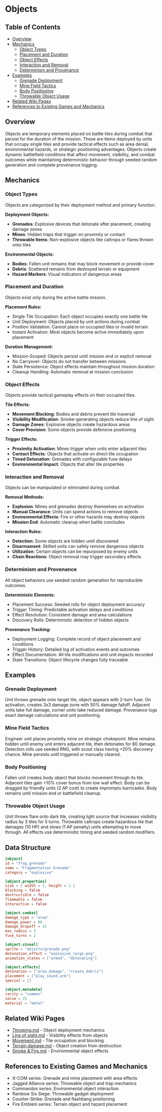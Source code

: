 # Objects

## Table of Contents
- [Overview](#overview)
- [Mechanics](#mechanics)
  - [Object Types](#object-types)
  - [Placement and Duration](#placement-and-duration)
  - [Object Effects](#object-effects)
  - [Interaction and Removal](#interaction-and-removal)
  - [Determinism and Provenance](#determinism-and-provenance)
- [Examples](#examples)
  - [Grenade Deployment](#grenade-deployment)
  - [Mine Field Tactics](#mine-field-tactics)
  - [Body Positioning](#body-positioning)
  - [Throwable Object Usage](#throwable-object-usage)
- [Related Wiki Pages](#related-wiki-pages)
- [References to Existing Games and Mechanics](#references-to-existing-games-and-mechanics)

## Overview

Objects are temporary elements placed on battle tiles during combat that persist for the duration of the mission. These are items deployed by units that occupy single tiles and provide tactical effects such as area denial, environmental hazards, or strategic positioning advantages. Objects create dynamic battlefield conditions that affect movement, visibility, and combat outcomes while maintaining deterministic behavior through seeded random generation and complete provenance logging.

## Mechanics

### Object Types
Objects are categorized by their deployment method and primary function.

**Deployment Objects:**
- **Grenades**: Explosive devices that detonate after placement, creating damage zones
- **Mines**: Hidden traps that trigger on proximity or contact
- **Throwable Items**: Non-explosive objects like caltrops or flares thrown onto tiles

**Environmental Objects:**
- **Bodies**: Fallen unit remains that may block movement or provide cover
- **Debris**: Scattered remains from destroyed terrain or equipment
- **Hazard Markers**: Visual indicators of dangerous areas

### Placement and Duration
Objects exist only during the active battle mission.

**Placement Rules:**
- Single Tile Occupation: Each object occupies exactly one battle tile
- Unit Deployment: Objects placed by unit actions during combat
- Position Validation: Cannot place on occupied tiles or invalid terrain
- Instant Activation: Most objects become active immediately upon placement

**Duration Management:**
- Mission-Scoped: Objects persist until mission end or explicit removal
- No Carryover: Objects do not transfer between missions
- State Persistence: Object effects maintain throughout mission duration
- Cleanup Handling: Automatic removal at mission conclusion

### Object Effects
Objects provide tactical gameplay effects on their occupied tiles.

**Tile Effects:**
- **Movement Blocking**: Bodies and debris prevent tile traversal
- **Visibility Modification**: Smoke-generating objects reduce line of sight
- **Damage Zones**: Explosive objects create hazardous areas
- **Cover Provision**: Some objects provide defensive positioning

**Trigger Effects:**
- **Proximity Activation**: Mines trigger when units enter adjacent tiles
- **Contact Effects**: Objects that activate on direct tile occupation
- **Timed Detonation**: Grenades with configurable fuse delays
- **Environmental Impact**: Objects that alter tile properties

### Interaction and Removal
Objects can be manipulated or eliminated during combat.

**Removal Methods:**
- **Explosion**: Mines and grenades destroy themselves on activation
- **Manual Clearance**: Units can spend actions to remove objects
- **Environmental Effects**: Fire or other hazards may destroy objects
- **Mission End**: Automatic cleanup when battle concludes

**Interaction Rules:**
- **Detection**: Some objects are hidden until discovered
- **Disarmament**: Skilled units can safely remove dangerous objects
- **Utilization**: Certain objects can be repurposed by enemy units
- **Chain Reactions**: Object removal may trigger secondary effects

### Determinism and Provenance
All object behaviors use seeded random generation for reproducible outcomes.

**Deterministic Elements:**
- Placement Success: Seeded rolls for object deployment accuracy
- Trigger Timing: Predictable activation delays and conditions
- Effect Resolution: Consistent damage and area calculations
- Discovery Rolls: Deterministic detection of hidden objects

**Provenance Tracking:**
- Deployment Logging: Complete record of object placement and conditions
- Trigger History: Detailed log of activation events and outcomes
- Effect Documentation: All tile modifications and unit impacts recorded
- State Transitions: Object lifecycle changes fully traceable

## Examples

### Grenade Deployment
Unit throws grenade onto target tile, object appears with 2-turn fuse. On activation, creates 3x3 damage zone with 50% damage falloff. Adjacent units take full damage, corner units take reduced damage. Provenance logs exact damage calculations and unit positioning.

### Mine Field Tactics
Engineer unit places proximity mine on strategic chokepoint. Mine remains hidden until enemy unit enters adjacent tile, then detonates for 80 damage. Detection rolls use seeded RNG, with scout class having +20% discovery chance. Mine persists until triggered or manually cleared.

### Body Positioning
Fallen unit creates body object that blocks movement through its tile. Adjacent tiles gain +10% cover bonus from low wall effect. Body can be dragged by friendly units (2 AP cost) to create impromptu barricades. Body remains until mission end or battlefield cleanup.

### Throwable Object Usage
Unit throws flare onto dark tile, creating light source that increases visibility radius by 3 tiles for 5 turns. Throwable caltrops create hazardous tile that damages (10 HP) and slows (1 AP penalty) units attempting to move through. All effects use deterministic timing and seeded random modifiers.

## Data Structure

```toml
[object]
id = "frag_grenade"
name = "Fragmentation Grenade"
category = "explosive"

[object.properties]
size = { width = 1, height = 1 }
blocking = false
destructible = false
flammable = false
interactive = false

[object.combat]
damage_type = "area"
damage_power = 60
damage_dropoff = 15
max_radius = 3
fuse_turns = 2

[object.visual]
sprite = "objects/grenade.png"
detonation_effect = "explosion_large.png"
animation_states = ["armed", "detonating"]

[object.effects]
detonation = ["area_damage", "create_debris"]
placement = ["play_sound_arm"]
special = []

[object.metadata]
rarity = "common"
value = 25
material = "metal"
```

## Related Wiki Pages

- [Throwing.md](./Throwing.md) - Object deployment mechanics
- [Line of sight.md](./Line%20of%20sight.md) - Visibility effects from objects
- [Movement.md](../battlescape/Movement.md) - Tile occupation and blocking
- [Terrain damage.md](./Terrain%20damage.md) - Object creation from destruction
- [Smoke & Fire.md](./Smoke%20&%20Fire.md) - Environmental object effects

## References to Existing Games and Mechanics

- X-COM series: Grenade and mine placement with area effects
- Jagged Alliance series: Throwable object and trap mechanics
- Commandos series: Environmental object interaction
- Rainbow Six Siege: Throwable gadget deployment
- Counter-Strike: Grenade and flashbang positioning
- Fire Emblem series: Terrain object and hazard placement